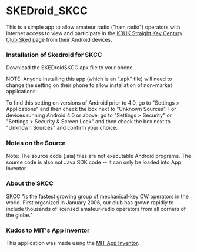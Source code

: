 # SKEDroid_SKCC
This is a simple app to allow amateur radio ("ham radio") operators with Internet access to view and participate in the [K3UK Straight Key Century Club Sked](http://www.obriensweb.com/sked/index.php?page=skcc) page from their Android devices.

### Installation of Skedroid for SKCC
Download the SKEDroidSKCC.apk file to your phone.

NOTE: Anyone installing this app (which is an ".apk" file) will need to change the setting on their phone to allow installation of non-market applications:

To find this setting on versions of Android prior to 4.0, go to "Settings > Applications" and then check the box next to "Unknown Sources". For devices running Android 4.0 or above, go to "Settings > Security" or "Settings > Security & Screen Lock" and then check the box next to "Unknown Sources" and confirm your choice.

### Notes on the Source
Note: The source code (.aia) files are not executable Android programs. The source code is also not Java SDK code -- it can only be loaded into App Inventor.

### About the SKCC
[SKCC](http://skccgroup.com/) "is the fastest growing group of mechanical-key CW operators in the world. First organized in January 2006, our club has grown rapidly to include thousands of licensed amateur-radio operators from all corners of the globe."

### Kudos to MIT's App Inventor
This application was made using the [MIT App Inventor](http://appinventor.mit.edu/explore/).

